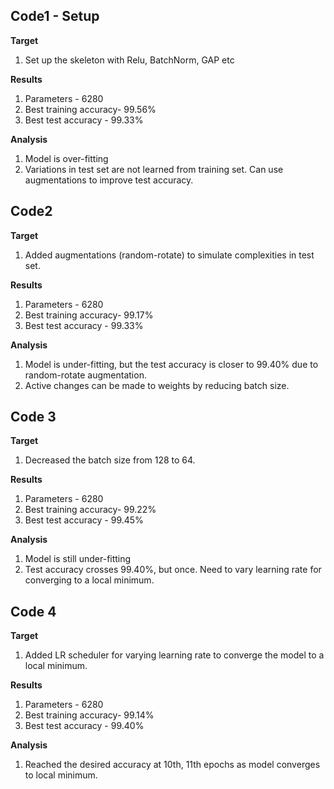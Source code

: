 ## **Code1 - Setup**
**Target**
1.  Set up the skeleton with Relu, BatchNorm, GAP etc

**Results**
1.  Parameters - 6280
2.  Best training accuracy- 99.56%
3.  Best test accuracy - 99.33%

**Analysis**
1. Model is over-fitting
2. Variations in test set are not learned from training set. Can use augmentations to improve test accuracy.


## **Code2**
**Target**
1.  Added augmentations (random-rotate) to simulate complexities in test set. 

**Results**
1.  Parameters - 6280
2.  Best training accuracy- 99.17%
3.  Best test accuracy - 99.33%

**Analysis**
1. Model is under-fitting, but the test accuracy is closer to 99.40% due to random-rotate augmentation.
2. Active changes can be made to weights by reducing batch size. 


## **Code 3**
**Target**
1. Decreased the batch size from 128 to 64.

**Results**
1.  Parameters - 6280
2.  Best training accuracy- 99.22%
3.  Best test accuracy - 99.45%

**Analysis**
1. Model is still under-fitting
2. Test accuracy crosses 99.40%, but once. Need to vary learning rate for converging to a local minimum.


## **Code 4**
**Target**
1. Added LR scheduler for varying learning rate to converge the model to a local minimum.

**Results**
1.  Parameters - 6280
2.  Best training accuracy- 99.14%
3.  Best test accuracy - 99.40% 

**Analysis**
1. Reached the desired accuracy at 10th, 11th epochs as model converges to local minimum.
